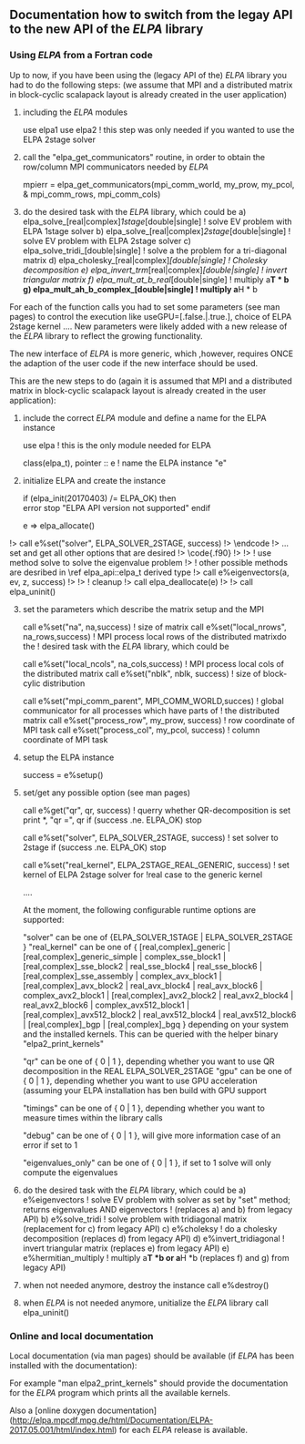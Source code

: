 ## Documentation how to switch from the legay API to the new API of the *ELPA* library ##


### Using *ELPA* from a Fortran code ###

Up to now, if you have been using the (legacy API of the) *ELPA* library you had to do the following
steps: (we assume that MPI and a distributed matrix in block-cyclic scalapack layout is already created in
the user application)

1. including the *ELPA* modules

   use elpa1
   use elpa2   ! this step was only needed if you wanted to use the ELPA 2stage solver

2. call the "elpa_get_communicators" routine, in order to obtain the row/column MPI communicators needed by *ELPA*

   mpierr = elpa_get_communicators(mpi_comm_world, my_prow, my_pcol, &
                                   mpi_comm_rows, mpi_comm_cols)

3. do the desired task with the *ELPA* library, which could be
  a) elpa_solve_[real|complex]_1stage_[double|single]     ! solve EV problem with ELPA 1stage solver
  b) elpa_solve_[real|complex]_2stage_[double|single]     ! solve EV problem with ELPA 2stage solver
  c) elpa_solve_tridi_[double|single]                     ! solve a the problem for a tri-diagonal matrix
  d) elpa_cholesky_[real|complex]_[double|single]         ! Cholesky decomposition
  e) elpa_invert_trm_[real|complex]_[double|single]       ! invert triangular matrix
  f) elpa_mult_at_b_real_[double|single]                  ! multiply a**T * b
  g) elpa_mult_ah_b_complex_[double|single]               ! multiply a**H * b

For each of the function calls you had to set some parameters (see man pages) to control the execution like
useGPU=[.false.|.true.], choice of ELPA 2stage kernel .... New parameters were likely added with a new release of
the *ELPA* library to reflect the growing functionality.


The new interface of *ELPA* is more generic, which ,however, requires ONCE the adaption of the user code if the new
interface should be used.

This are the new steps to do (again it is assumed that MPI and a distributed matrix in block-cyclic scalapack layout is already created in
the user application):

1. include the correct *ELPA* module and define a name for the ELPA instance

   use elpa   ! this is the only module needed for ELPA

   class(elpa_t), pointer :: e   ! name the ELPA instance "e"

2. initialize ELPA and create the instance

   if (elpa_init(20170403) /= ELPA_OK) then           
     error stop "ELPA API version not supported"
   endif

   e => elpa_allocate()

!>   call e%set("solver", ELPA_SOLVER_2STAGE, success)
!> \endcode
!>   ... set and get all other options that are desired
!> \code{.f90}
!>
!>   ! use method solve to solve the eigenvalue problem
!>   ! other possible methods are desribed in \ref elpa_api::elpa_t derived type
!>   call e%eigenvectors(a, ev, z, success)
!>
!>   ! cleanup
!>   call elpa_deallocate(e)
!>
!>   call elpa_uninit()



3. set the parameters which describe the matrix setup and the MPI

   call e%set("na", na,success)                          ! size of matrix
   call e%set("local_nrows", na_rows,success)            ! MPI process local rows of the distributed matrixdo the
                                                         ! desired task with the *ELPA* library, which could be

   call e%set("local_ncols", na_cols,success)            ! MPI process local cols of the distributed matrix
   call e%set("nblk", nblk, success)                     ! size of block-cylic distribution

   call e%set("mpi_comm_parent", MPI_COMM_WORLD,succes)  ! global communicator for all processes which have parts of
                                                         ! the distributed matrix
   call e%set("process_row", my_prow, success)           ! row coordinate of MPI task
   call e%set("process_col", my_pcol, success)           ! column coordinate of MPI task

4. setup the ELPA instance

   success = e%setup()

5. set/get any possible option (see man pages)

   call e%get("qr", qr, success)                        ! querry whether QR-decomposition is set
   print *, "qr =", qr
   if (success .ne. ELPA_OK) stop

   call e%set("solver", ELPA_SOLVER_2STAGE, success)    ! set solver to 2stage
   if (success .ne. ELPA_OK) stop

   call e%set("real_kernel", ELPA_2STAGE_REAL_GENERIC, success) ! set kernel of ELPA 2stage solver for
                                                                !real case to the generic kernel

   ....

   At the moment, the following configurable runtime options are supported:

   "solver"       can be one of {ELPA_SOLVER_1STAGE | ELPA_SOLVER_2STAGE }
   "real_kernel"  can be one of { [real,complex]_generic | [real,complex]_generic_simple |
                                  complex_sse_block1 | [real,complex]_sse_block2 |
				  real_sse_block4 | real_sse_block6 | [real,complex]_sse_assembly |
				  complex_avx_block1 | [real,complex]_avx_block2 |
				  real_avx_block4 | real_avx_block6 |
  				  complex_avx2_block1 | [real,complex]_avx2_block2 |
				  real_avx2_block4 | real_avx2_block6 |
				  complex_avx512_block1 | [real,complex]_avx512_block2 |
				  real_avx512_block4 | real_avx512_block6 |
				  [real,complex]_bgp | [real,complex]_bgq }
		 depending on your system and the installed kernels. This can be queried with the
		 helper binary "elpa2_print_kernels"

   "qr"       can be one of { 0 | 1 }, depending whether you want to use QR decomposition in the REAL
              ELPA_SOLVER_2STAGE
   "gpu"      can be one of { 0 | 1 }, depending whether you want to use GPU acceleration (assuming your
              ELPA installation has ben build with GPU support

   "timings"  can be one of { 0 | 1 }, depending whether you want to measure times within the library calls

   "debug"    can be one of { 0 | 1 }, will give more information case of an error if set to 1

   "eigenvalues_only" can be one of { 0 | 1 }, if set to 1 solve will only compute the eigenvalues


6. do the desired task with the *ELPA* library, which could be
   a) e%eigenvectors                  ! solve EV problem with solver as set by "set" method; returns eigenvalues AND eigenvectors
                                      ! (replaces a) and b) from legacy API)
   b) e%solve_tridi                   ! solve problem with tridiagonal matrix  (replacement for c) from legacy API)
   c) e%choleksy                      ! do a cholesky decomposition (replaces  d) from legacy API)
   d) e%invert_tridiagonal            ! invert triangular matrix (replaces  e) from legacy API)
   e) e%hermitian_multiply            ! multiply a**T *b or a**H *b (replaces f) and g) from legacy API)

7. when not needed anymore, destroy the instance
   call e%destroy()

8. when *ELPA* is not needed anymore, unitialize the *ELPA* library
   call elpa_uninit()


### Online and local documentation ###

Local documentation (via man pages) should be available (if *ELPA* has been installed with the documentation):

For example "man elpa2_print_kernels" should provide the documentation for the *ELPA* program which prints all
the available kernels.

Also a [online doxygen documentation] (http://elpa.mpcdf.mpg.de/html/Documentation/ELPA-2017.05.001/html/index.html)
for each *ELPA* release is available.


